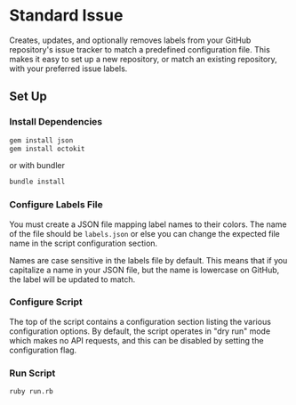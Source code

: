 # Standard Issue
Creates, updates, and optionally removes labels from your
GitHub repository's issue tracker to match a predefined
configuration file. This makes it easy to set up a new
repository, or match an existing repository, with your
preferred issue labels.

## Set Up

### Install Dependencies
```bash
gem install json
gem install octokit
```

or with bundler
```bash
bundle install
```

### Configure Labels File
You must create a JSON file mapping label names to their
colors. The name of the file should be `labels.json` or else
you can change the expected file name in the script configuration
section.

Names are case sensitive in the labels file by default. This means that if you capitalize a name in your JSON file, but the name is
lowercase on GitHub, the label will be updated to match.


### Configure Script
The top of the script contains a configuration section listing
the various configuration options. By default, the script operates
in "dry run" mode which makes no API requests, and this can be
disabled by setting the configuration flag.

### Run Script
```bash
ruby run.rb
```
